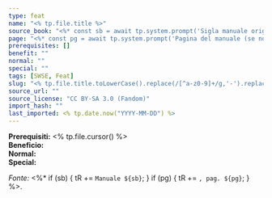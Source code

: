 ```yaml
---
type: feat
name: "<% tp.file.title %>"
source_book: "<%* const sb = await tp.system.prompt('Sigla manuale origine (es: SECR)'); tR += sb ?? '' %>"
page: "<%* const pg = await tp.system.prompt('Pagina del manuale (se nota)'); tR += pg ?? '' %>"
prerequisites: []
benefit: ""
normal: ""
special: ""
tags: [SWSE, Feat]
slug: "<% tp.file.title.toLowerCase().replace(/[^a-z0-9]+/g,'-').replace(/(^-|-$)/g,'') %>"
source_url: ""
source_license: "CC BY-SA 3.0 (Fandom)"
import_hash: ""
last_imported: <% tp.date.now("YYYY-MM-DD") %>
---
```


**Prerequisiti:** <% tp.file.cursor() %>  
**Beneficio:**  
**Normal:**  
**Special:**  

*Fonte:* <%* if (sb) { tR += `Manuale ${sb}`; } if (pg) { tR += `, pag. ${pg}`; } %>.

